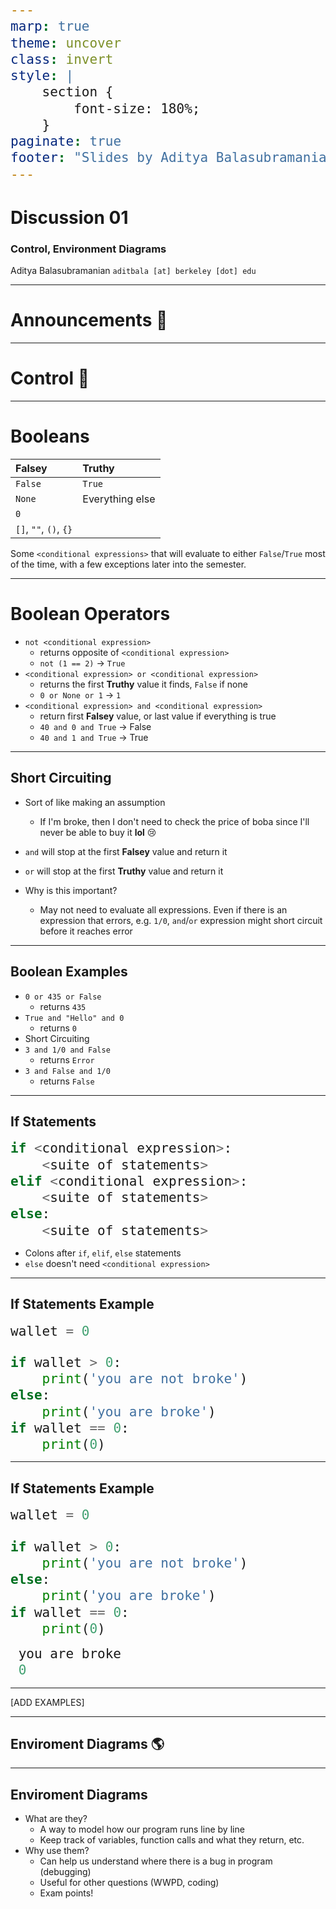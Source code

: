 ```yaml
---
marp: true
theme: uncover
class: invert
style: |
    section {
        font-size: 180%;
    }
paginate: true
footer: "Slides by Aditya Balasubramanian"
---
```


<!-- 
_paginate: false
_footer: date
_class: lead invert
-->

# <!--fit--> Discussion 01

### Control, Environment Diagrams

Aditya Balasubramanian
`aditbala [at] berkeley [dot] edu`

---

# <!-- fit --> Announcements :mega:

---

<!-- 
_class: lead 
-->

# <!-- fit --> Control :robot:

---

<!-- 
_class: lead invert
-->

# Booleans


Falsey|Truthy
:--|:--
`False`|`True`
`None`|Everything else
`0`||
`[]`, `""`, `()`, `{}`||

Some `<conditional expressions>`  that will evaluate to either `False`/`True` most of the time, with a few exceptions later into the semester.

---

<!-- 
_class: lead invert
-->

# Boolean Operators

* `not <conditional expression>`
    * returns opposite of `<conditional expression>`
    * `not (1 == 2)` -> `True`
* `<conditional expression> or <conditional expression> `
    * returns the first **Truthy** value it finds, `False` if none
    * `0 or None or 1` -> `1`
* `<conditional expression> and <conditional expression> `
    * return first **Falsey** value, or last value if everything is true
    * `40 and 0 and True` -> False
    * `40 and 1 and True` -> True

---

<!-- 
_class: lead invert
-->

## Short Circuiting

* Sort of like making an assumption
    * If I'm broke, then I don't need to check the price of boba since I'll never be able to buy it **lol** :cry:

* `and` will stop at the first **Falsey** value and return it

* `or` will stop at the first **Truthy** value and return it
* Why is this important?
    * May not need to evaluate all expressions. Even if there is an expression that errors, e.g. `1/0`, `and`/`or` expression might short circuit before it reaches error

---

<!-- 
_class: lead invert
-->

## Boolean Examples

* `0 or 435 or False`
    * returns `435`
* `True and "Hello" and 0`
    * returns `0` 
* Short Circuiting
* `3 and 1/0 and False`
    * returns `Error` 
* `3 and False and 1/0`
    * returns `False`

---

<style scoped>
  pre > code {
    font-size: 150%;
  }
</style>

<!-- 
_class: lead invert

-->

## If Statements

```python 
if <conditional expression>:
    <suite of statements>
elif <conditional expression>:
    <suite of statements>
else:
    <suite of statements>
```

- Colons after `if`, `elif`, `else` statements
- `else` doesn't need `<conditional expression>`

---

<!-- 
_class: lead invert
-->

<style scoped>
  pre > code {
    font-size: 150%;
  }
</style>

## If Statements Example

```python 
wallet = 0

if wallet > 0:
    print('you are not broke')
else:
    print('you are broke')
if wallet == 0:
    print(0)
```

---

<!-- 
_class: lead invert
-->

<style scoped>
  pre > code {
    font-size: 150%;
  }
</style>

## If Statements Example

```python 
wallet = 0

if wallet > 0:
    print('you are not broke')
else:
    print('you are broke')
if wallet == 0:
    print(0)
```

```python
 you are broke 
 0
```

---

<!-- 
_class: lead invert
-->

[ADD EXAMPLES]

---

<!-- 
_class: lead 
-->

## <!-- fit --> Enviroment Diagrams :earth_americas:

---

<!-- 
_class: lead invert
-->

## Enviroment Diagrams

* What are they?
    - A way to model how our program runs line by line
    - Keep track of variables, function calls and what they return, etc.
* Why use them?
    - Can help us understand where there is a bug in program (debugging)
    - Useful for other questions (WWPD, coding)
    - Exam points!








